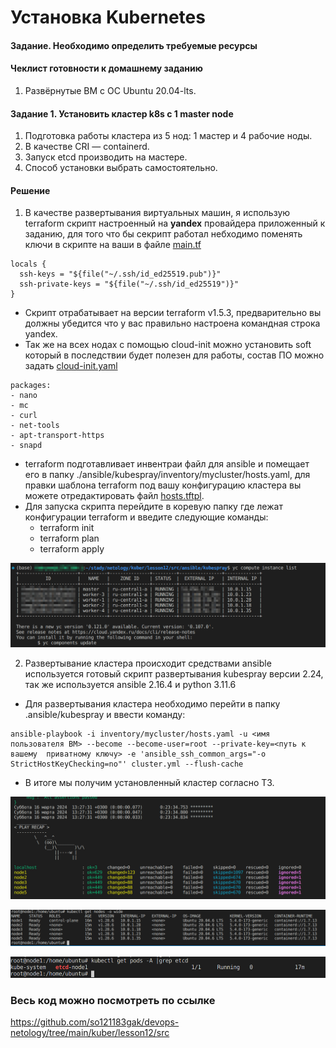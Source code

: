 # Установка Kubernetes

#### Задание. Необходимо определить требуемые ресурсы

#### Чеклист готовности к домашнему заданию

1. Развёрнутые ВМ с ОС Ubuntu 20.04-lts.


#### Задание 1. Установить кластер k8s с 1 master node

1. Подготовка работы кластера из 5 нод: 1 мастер и 4 рабочие ноды.
2. В качестве CRI — containerd.
3. Запуск etcd производить на мастере.
4. Способ установки выбрать самостоятельно.

#### Решение

1. В качестве развертывания виртуальных машин, я использую terraform скрипт настроенный на **yandex** провайдера приложенный к заданию, для того что бы секрипт работал небходимо поменять ключи в скрипте на ваши в файле [main.tf](https://github.com/so121183gak/devops-netology/tree/main/kuber/lesson12/src/main.tf)

```
locals {
  ssh-keys = "${file("~/.ssh/id_ed25519.pub")}"
  ssh-private-keys = "${file("~/.ssh/id_ed25519")}"
}
```
- Скрипт отрабатывает на версии terraform v1.5.3, предварительно вы должны убедится что у вас правильно настроена командная строка yandex.
- Так же на всех нодах с помощью cloud-init можно установить soft который в последствии будет полезен для работы, состав ПО можно задать [cloud-init.yaml](https://github.com/so121183gak/devops-netology/tree/main/kuber/lesson12/src/cloud-init.yaml)

```
packages:
- nano
- mc
- curl
- net-tools
- apt-transport-https
- snapd
```
- terraform подготавливает инвентраи файл для ansible и помещает его в папку ./ansible/kubespray/inventory/mycluster/hosts.yaml, для правки шаблона terraform под вашу конфигурацию кластера вы можете отредактировать файл [hosts.tftpl](https://github.com/so121183gak/devops-netology/tree/main/kuber/lesson12/src/hosts.tftpl).
- Для запуска скрипта перейдите в коревую папку где лежат конфигурации terraform и введите следующие команды:
  - terraform init
  - terraform plan
  - terraform apply

<p align="center">
  <img width="600" height="" src="./assets/kuber_12_04.png">
</p>

2. Развертывание кластера происходит средствами ansible используется готовый скрипт развертывания kubespray версии 2.24, так же используется ansible 2.16.4 и python 3.11.6

- Для развертывания кластера необходимо перейти в  папку .ansible/kubespray и ввести команду:


```
ansible-playbook -i inventory/mycluster/hosts.yaml -u <имя пользователя ВМ> --become --become-user=root --private-key=<путь к вашему  приватному ключу> -e 'ansible_ssh_common_args="-o StrictHostKeyChecking=no"' cluster.yml --flush-cache
```

- В итоге мы получим установленный кластер согласно ТЗ.
<p align="center">
  <img width="600" height="" src="./assets/kuber_12_01.png">
</p>

<p align="center">
  <img width="600" height="" src="./assets/kuber_12_02.png">
</p>

<p align="center">
  <img width="600" height="" src="./assets/kuber_12_03.png">
</p>


### Весь код можно посмотреть по ссылке
https://github.com/so121183gak/devops-netology/tree/main/kuber/lesson12/src